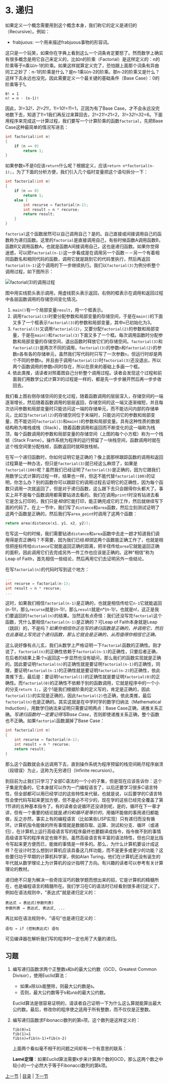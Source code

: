 # 3. 递归

如果定义一个概念需要用到这个概念本身，我们称它的定义是递归的（Recursive）。例如：

- frabjuous: 一个用来描述frabjuous事物的形容词。

这只是一个玩笑，如果你在字典上看到这么一个词条肯定要怒了。然而数学上确实有很多概念是用它自己来定义的，比如n的阶乘（Factorial）是这样定义的：n的阶乘等于n乘以n-1的阶乘。如果这样就算定义完了，恐怕跟上面那个词条有异曲同工之妙了：n-1的阶乘是什么？是n-1乘以n-2的阶乘。那n-2的阶乘又是什么？这样下去永远也没完。因此需要定义一个最关键的基础条件（Base Case）：0的阶乘等于1。

```
0! = 1
n! = n · (n-1)!
```

因此，3!=3*2!，2!=2*1!，1!=1*0!=1*1=1，正因为有了Base Case，才不会永远没完地数下去，知道了1!=1我们再反过来算回去，2!=2*1!=2*1=2，3!=3*2!=3*2=6。下面用程序来完成这一计算过程，我们要写一个计算阶乘的函数`factorial`，先把Base Case这种最简单的情况写进去：

```c
int factorial(int n)
{
    if (n == 0)
        return 1;
}
```

如果参数`n`不是0应该`return`什么呢？根据定义，应该`return n*factorial(n-1);`，为了下面的分析方便，我们引入几个临时变量把这个语句拆分一下：

```c
int factorial(int n)
{
    if (n == 0)
        return 1;
    else {
        int recurse = factorial(n-1);
        int result = n * recurse;
        return result;
    }
}
```

`factorial`这个函数居然可以自己调用自己？是的。自己直接或间接调用自己的函数称为递归函数。这里的`factorial`是直接调用自己，有些时候函数A调用函数B，函数B又调用函数A，也就是函数A间接调用自己，这也是递归函数。如果你觉得迷惑，可以把`factorial(n-1)`这一步看成是在调用另一个函数－－另一个有着相同函数名和相同代码的函数，调用它就是跳到它的代码里执行，然后再返回`factorial(n-1)`这个调用的下一步继续执行。我们以`factorial(3)`为例分析整个调用过程，如下图所示：

![factorial(3)的调用过程](../images/func2.factorial.png)

图中用实线箭头表示调用，用虚线箭头表示返回，右侧的框表示在调用和返回过程中各层函数调用的存储空间变化情况。

1. `main()`有一个局部变量`result`，用一个框表示。
2. 调用`factorial(3)`时要分配参数和局部变量的存储空间，于是在`main()`的下面又多了一个框表示`factorial(3)`的参数和局部变量，其中`n`已初始化为3。
3. `factorial(3)`又调用`factorial(2)`，又要分配`factorial(2)`的参数和局部变量，于是在`main()`和`factorial(3)`下面又多了一个框。每次调用函数时分配参数和局部变量的存储空间，退出函数时释放它们的存储空间。`factorial(3)`和`factorial(2)`是两次不同的调用，`factorial(3)`的参数`n`和`factorial(2)`的参数`n`各有各的存储单元，虽然我们写代码时只写了一次参数`n`，但运行时却是两个不同的参数`n`。并且由于调用`factorial(2)`时`factorial(3)`还没退出，所以两个函数调用的参数`n`同时存在，所以在原来的基础上多画一个框。
4. 依此类推，请读者对照着图自己分析整个调用过程。读者会发现这个过程和前面我们用数学公式计算3!的过程是一样的，都是先一步步展开然后再一步步收回去。

我们看上图右侧存储空间的变化过程，随着函数调用的层层深入，存储空间的一端逐渐增长，然后随着函数调用的层层返回，存储空间的这一端又逐渐缩短，并且每次访问参数和局部变量时只能访问这一端的存储单元，而不能访问内部的存储单元，比如当`factorial(2)`的存储空间位于末端时，只能访问它的参数和局部变量，而不能访问`factorial(3)`和`main()`的参数和局部变量。具有这种性质的数据结构称为堆栈或栈（Stack），随着函数调用和返回而不断变化的这一端称为栈顶，每个函数调用的参数和局部变量的存储空间（上图的每个小方框）称为一个栈帧（Stack Frame）。操作系统为程序的运行预留了一块栈空间，函数调用时就在这个栈空间里分配栈帧，函数返回时就释放栈帧。

在写一个递归函数时，你如何证明它是正确的？像上面那样跟踪函数的调用和返回过程算是一种办法，但只是`factorial(3)`就已经这么麻烦了，如果是`factorial(100)`呢？虽然我们已经证明了`factorial(3)`是正确的，因为它跟我们用数学公式计算的过程一样，结果也一样，但这不能代替`factorial(100)`的证明，你怎么办？别的函数你可以跟踪它的调用过程去证明它的正确性，因为每个函数只调用一次就返回了，但是对于递归函数，这么跟下去只会跟得你头都大了。事实上并不是每个函数调用都需要钻进去看的。我们在调用`printf`时没有钻进去看它是怎么打印的，我们只是*相信*它能打印，能正确完成它的工作，然后就继续写下面的代码了。在上一节中，我们写了`distance`和`area`函数，然后立刻测试证明了这两个函数是正确的，然后我们写`area_point`时调用了这两个函数：

```c
return area(distance(x1, y1, x2, y2));
```

在写这一句的时候，我们需要钻进`distance`和`area`函数中去走一趟才知道我们调用得是否正确吗？不需要，因为我们已经*相信*这两个函数能正确工作了，也就是相信把座标传给`distance`它就能返回正确的距离，把半径传给`area`它就能返回正确的面积，因此调用它们去完成另外一件工作也应该是正确的。这种"相信"称为Leap of Faith，首先相信一些结论，然后再用它们去证明另外一些结论。

在写`factorial(n)`的代码时写到这个地方：

```c
...
int recurse = factorial(n-1);
int result = n * recurse;
...
```

这时，如果我们相信`factorial(n-1)`是正确的，也就是相信传给它`n-1`它就能返回(n-1)!，那么`recurse`就是(n-1)!，那么`result`就是n*(n-1)!，也就是n!，这正是我们要返回的`factorial(n)`的结果。当然这有点奇怪：我们还没写完`factorial`这个函数，凭什么要相信`factorial(n-1)`是正确的？可Leap of Faith本身就是Leap（跳跃）的，不是吗？*如果你相信你正在写的递归函数是正确的，并调用它，然后在此基础上写完这个递归函数，那么它就会是正确的，从而值得你相信它正确。*

这么说好像有点儿玄，我们从数学上严格证明一下`factorial`函数的正确性。刚才说了，`factorial(n)`的正确性依赖于`factorial(n-1)`的正确性，只要后者正确，在后者的结果上乘个`n`返回这一步显然也没有疑问，那么我们的函数实现就是正确的。因此要证明`factorial(n)`的正确性就是要证明`factorial(n-1)`的正确性，同理，要证明`factorial(n-1)`的正确性就是要证明`factorial(n-2)`的正确性，依此类推下去，最后是：要证明`factorial(1)`的正确性就是要证明`factorial(0)`的正确性。而`factorial(0)`的正确性不依赖于别的函数调用，它就是程序中的一个小的分支`return 1;`，这个1是我们根据阶乘的定义写的，肯定是正确的，因此`factorial(1)`的实现是正确的，因此`factorial(2)`也正确，依此类推，最后`factorial(n)`也是正确的。其实这就是在中学时学的数学归纳法（Mathematical Induction），用数学归纳法来证明只需要证明两点：Base Case正确，递推关系正确。*写递归函数时一定要记得写Base Case*，否则即使递推关系正确，整个函数也不正确。如果`factorial`函数漏掉了Base Case：

```c
int factorial(int n)
{
    int recurse = factorial(n-1);
    int result = n * recurse;
    return result;
}
```

那么这个函数就会永远调用下去，直到操作系统为程序预留的栈空间耗尽程序崩溃（段错误）为止，这称为无穷递归（Infinite recursion）。

到目前为止我们只学习了全部C语法的一个小的子集，但是现在应该告诉你：这个子集是完备的，它本身就可以作为一门编程语言了，以后还要学习很多C语言特性，但全部都可以用已经学过的这些特性来代替。也就是说，以后要学的C语言特性会使代码写起来更加方便，但不是必不可少的，现在学的这些已经完全覆盖了第1节讲的五种基本指令了。有的读者会说循环还没讲到呢，是的，循环在下一章才讲，但有一个重要的结论就是*递归和循环是等价的*，用循环能做的事用递归都能做，反之亦然，事实上有的编程语言（比如某些LISP实现）只有递归而没有循环。计算机指令能做的所有事情就是数据存取、运算、测试和分支、循环（或递归），在计算机上运行高级语言写的程序最终也要翻译成指令，指令做不到的事情高级语言写的程序肯定也做不到，虽然高级语言有丰富的语法特性，但也只是比指令写起来更方便而已，能做的事情是一样多的。那么，为什么计算机要设计成这样？在设计时怎么想到计算机应该具备这几样功能，而不是更多或更少的功能？这些要归功于早期的计算机科学家，例如Alan Turing，他们在计算机还没有诞生的年代就从数学理论上为计算机的设计指明了方向。有兴趣的读者可以参考有关计算理论的教材。

递归绝不只是为解决一些奇技淫巧的数学题而想出来的招，它是计算机的精髓所在，也是编程语言的精髓所在。我们学习在C的语法时已经看到很多递归定义了，例如在语法规则中，"表达式"就是递归定义的：

```
表达式 → 表达式(参数列表)
参数列表 → 表达式, 表达式, ...
```

再比如在语法规则中，"语句"也是递归定义的：

```
语句 → if (控制表达式) 语句
```

可见编译器在解析我们写的程序时一定也用了大量的递归。

## 习题

1. 编写递归函数求两个正整数`a`和`b`的最大公约数（GCD，Greatest Common Divisor），使用Euclid算法：

   - 如果`a`除以`b`能整除，则最大公约数是`b`。
   - 否则，最大公约数等于`b`和`a%b`的最大公约数。

   Euclid算法是很容易证明的，请读者自己证明一下为什么这么算就能算出最大公约数。最后，修改你的程序使之适用于所有整数，而不仅仅是正整数。

2. 编写递归函数求Fibonacci数列的第`n`项，这个数列是这样定义的：

   ```
   fib(0)=1
   fib(1)=1
   fib(n)=fib(n-1)+fib(n-2)
   ```

   上面两个看似毫不相干的问题之间却有一个有意思的联系：

   **Lamé定理**：如果Euclid算法需要k步来计算两个数的GCD，那么这两个数之中较小的一个必然大于等于Fibonacci数列的第k项。

[上一节](/ch05/s02) | [目录](/ch05/index) | [下一节](/ch05/s04) 